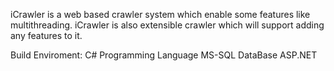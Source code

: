 iCrawler is a web based crawler system which enable some features like multithreading. iCrawler is also extensible crawler which will support adding any features to it.

Build Enviroment:
C# Programming Language
MS-SQL DataBase
ASP.NET